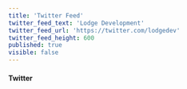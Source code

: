 ```yaml
---
title: 'Twitter Feed'
twitter_feed_text: 'Lodge Development'
twitter_feed_url: 'https://twitter.com/lodgedev'
twitter_feed_height: 600
published: true
visible: false
---
```


#### Twitter
